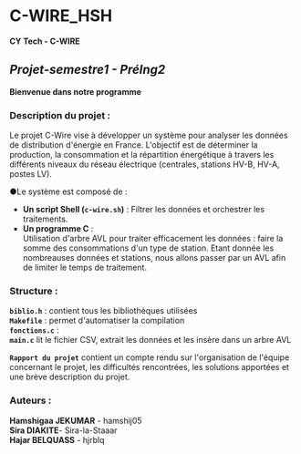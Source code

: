 # C-WIRE_HSH

**************CY Tech - C-WIRE**************

## ***Projet-semestre1 - PréIng2***
**Bienvenue dans notre programme**

### **Description du projet :**
Le projet C-Wire vise à développer un système pour analyser les données de distribution d'énergie en France. L'objectif est de déterminer la production, la consommation et la répartition énergétique à travers les différents niveaux du réseau électrique (centrales, stations HV-B, HV-A, postes LV).

●Le système est composé de :
- **Un script Shell (`c-wire.sh`)** :
  Filtrer les données et orchestrer les traitements.  
-  **Un programme C** :  
 Utilisation d'arbre AVL pour traiter efficacement les données : faire la somme des consommations d'un type de station. Etant donnée les nombreauses données et stations, nous allons passer par un AVL afin de limiter le temps de traitement.  

### **Structure :**
**`biblio.h`** : contient tous les bibliothèques utilisées  
**`Makefile`** : permet d'automatiser la compilation  
**`fonctions.c`** :  
**`main.c`** lit le fichier CSV, extrait les données et les insère dans un arbre AVL  

**`Rapport du projet`** contient un compte rendu sur l'organisation de l'équipe concernant le projet, les difficultés rencontrées, les solutions apportées et une brève description du projet.  



### **Auteurs :** 

**Hamshigaa JEKUMAR** - hamshij05  
**Sira DIAKITE**- Sira-la-Staaar  
**Hajar BELQUASS** - hjrblq  
